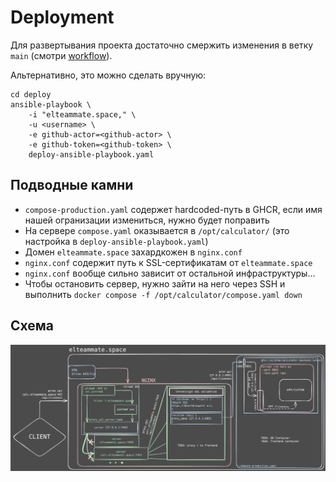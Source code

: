 # Deployment

Для развертывания проекта достаточно смержить изменения в ветку
`main` (смотри [workflow](../.github/workflows/deploy.yml)).

Альтернативно, это можно сделать вручную:
```shell
cd deploy
ansible-playbook \
    -i "elteammate.space," \
    -u <username> \
    -e github-actor=<github-actor> \
    -e github-token=<github-token> \
    deploy-ansible-playbook.yaml
```

## Подводные камни

- `compose-production.yaml` содержет hardcoded-путь в GHCR,
  если имя нашей огранизации измениться, нужно будет поправить
- На сервере `compose.yaml` оказывается в `/opt/calculator/`
  (это настройка в `deploy-ansible-playbook.yaml`)
- Домен `elteammate.space` захардкожен в `nginx.conf`
- `nginx.conf` содержит путь к SSL-сертификатам от `elteammate.space`
- `nginx.conf` вообще сильно зависит от остальной инфраструктуры...
- Чтобы остановить сервер, нужно зайти на него через SSH и
  выполнить `docker compose -f /opt/calculator/compose.yaml down`

## Схема

![Схема инфраструктуры](../docs/assets/infra.svg)